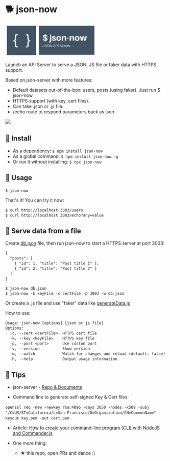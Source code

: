 # 🐕 json-now

<img src="logo.png" height="100" />

Launch an API Server to serve a JSON, JS file or faker data with HTTPS support.

Based on json-server with more features:
- Default datasets out-of-the-box: users, posts (using faker). Just run $ json-now
- HTTPS support (with key, cert files).
- Can take .json or .js file.
- /echo route to respond parameters back as json.

<img src="https://github.com/ngduc/json-now/workflows/Node%20CI/badge.svg" />

## 🔧 Install

- As a dependency: `$ npm install json-now`
- As a global command: `$ npm install json-now -g`
- Or run it without installing: `$ npx json-now`

## 📖 Usage

`$ json-now`

That's it! You can try it now:

```
$ curl http://localhost:3003/users
$ curl http://localhost:3003/echo?any=value
```

## 📖 Serve data from a file

Create [db.json](tests/sample.json) file, then run json-now to start a HTTPS server at port 3003:
```
{
  "posts": [
    { "id": 1, "title": "Post title 1" },
    { "id": 2, "title": "Post title 2" }
  ]
}
```

```
$ json-now db.json
$ json-now -k keyFile -c certFile -p 3003 -w db.json
```

Or create a .js file and use "faker" data like [generateData.js](tests/generateData.js)

How to use:

```
Usage: json-now [options] [json or js file]
Options:
  -c, --cert <certFile>  HTTPS cert file
  -k, --key <keyFile>    HTTPS key file
  -p, --port <port>      Use custom port
  -v, --version          Show version
  -w, --watch            Watch for changes and reload (default: false)
  -h, --help             Output usage information
```

## 📖 Tips

- json-server - [Repo & Documents](https://github.com/typicode/json-server)

- Command line to generate self-signed Key & Cert files:

`openssl req -new -newkey rsa:4096 -days 3650 -nodes -x509 -subj "/C=US/ST=California/L=San Francisco/O=Organization/CN=CommonName" -keyout key.pem -out cert.pem`

- Article: [How to create your command-line program (CLI) with NodeJS and Commander.js](https://medium.com/@ngduc/how-to-create-a-command-line-npm-module-cli-using-commander-js-1073e616aee7)

- One more thing:
  - ★ this repo, open PRs and dance :)